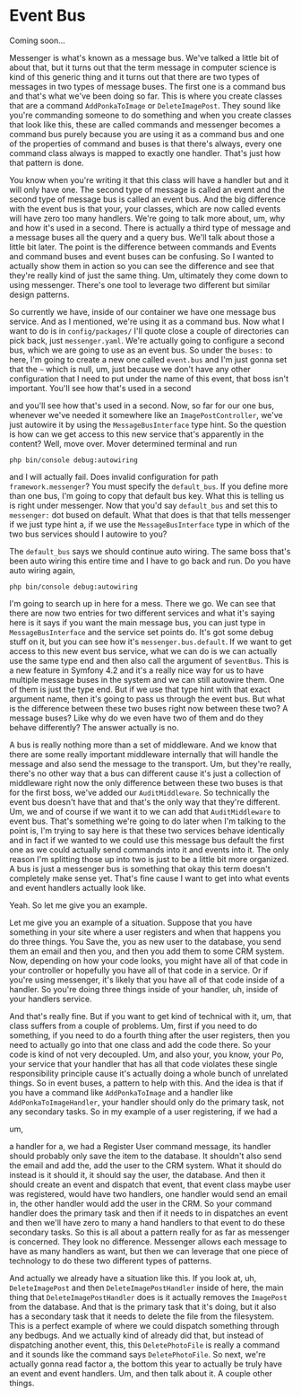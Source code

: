 # Event Bus

Coming soon...

Messenger is what's known as a message bus. We've talked a little bit of about
that, but it turns out that the term message in computer science is kind of this
generic thing and it turns out that there are two types of messages in two types of
message buses. The first one is a command bus and that's what we've been doing so
far. This is where you create classes that are a command `AddPonkaToImage` or 
`DeleteImagePost`. They sound like you're commanding someone to do something and when you
create classes that look like this, these are called commands and messenger becomes a
command bus purely because you are using it as a command bus and one of the
properties of command and buses is that there's always, every one command class
always is mapped to exactly one handler. That's just how that pattern is done.

You know when you're writing it that this class will have a handler but and it will
only have one. The second type of message is called an event and the second type of
message bus is called an event bus. And the big difference with the event bus is that
your, your classes, which are now called events will have zero too many handlers.
We're going to talk more about, um, why and how it's used in a second. There is
actually a third type of message and a message buses all the query and a query bus.
We'll talk about those a little bit later. The point is the difference between
commands and Events and command buses and event buses can be confusing. So I wanted to
actually show them in action so you can see the difference and see that they're
really kind of just the same thing. Um, ultimately they come down to using messenger.
There's one tool to leverage two different but similar design patterns.

So currently we have, inside of our container we have one message bus service. And as
I mentioned, we're using it as a command bus. Now what I want to do is in 
`config/packages/` I'll quote close a couple of directories can pick back, just 
`messenger.yaml`. We're actually going to configure a second bus, which we are going to use as
an event bus. So under the `buses:` to here, I'm going to create a new one called 
`event.bus` and I'm just gonna set that the `~` which is null, um, just because
we don't have any other configuration that I need to put under the name of this
event, that boss isn't important. You'll see how that's used in a second

and you'll see how that's used in a second. Now, so far for our one bus, whenever
we've needed it somewhere like an `ImagePostController`, we've just autowire it by
using the `MessageBusInterface` type hint. So the question is how can we get access
to this new service that's apparently in the content? Well, move over. Mover
determined terminal and run 

```terminal
php bin/console debug:autowiring
```

and I will actually fail.
Does invalid configuration for path `framework.messenger`? You must specify the
`default_bus`. If you define more than one bus, I'm going to copy that default bus
key. What this is telling us is right under messenger. Now that you'd say `default_bus`
and set this to `messenger:` dot bused on default. What that does is that that tells
messenger if we just type hint a, if we use the `MessageBusInterface` type in which
of the two bus services should I autowire to you?

The `default_bus` says we should continue auto wiring. The same boss that's been auto
wiring this entire time and I have to go back and run. Do you have auto wiring again,

```terminal-silent
php bin/console debug:autowiring
```

I'm going to search up in here for a mess. There we go. We can see that there are now
two entries for two different services and what it's saying here is it says if you
want the main message bus, you can just type in `MessageBusInterface` and the service
set points do. It's got some debug stuff on it, but you can see how it's 
`messenger.bus.default`. If we want to get access to this new event bus service, what we
can do is we can actually use the same type end and then also call the argument of
`$eventBus`. This is a new feature in Symfony 4.2 and it's a really nice way for us to
have multiple message buses in the system and we can still autowire them. One of
them is just the type end. But if we use that type hint with that exact argument
name, then it's going to pass us through the event bus. But what is the difference
between these two buses right now between these two? A message buses? Like why do we
even have two of them and do they behave differently? The answer actually is no.

A bus is really nothing more than a set of middleware. And we know that there are
some really important middleware internally that will handle the message and also
send the message to the transport. Um, but they're really, there's no other way that
a bus can different cause it's just a collection of middleware right now the only
difference between these two buses is that for the first boss, we've added our 
`AuditMiddleware`. So technically the event bus doesn't have that and that's the only way
that they're different. Um, we and of course if we want it to we can add that 
`AuditMiddleware`  to event bus. That's something we're going to do later when I'm talking
to the point is, I'm trying to say here is that these two services behave identically
and in fact if we wanted to we could use this message bus default the first one as we
could actually send commands into it and events into it. The only reason I'm
splitting those up into two is just to be a little bit more organized. A bus is just
a messenger bus is something that okay this term doesn't completely make sense yet.
That's fine cause I want to get into what events and event handlers actually look
like.

Yeah. So let me give you an example.

Let me give you an example of a situation. Suppose that you have something in your
site where a user registers and when that happens you do three things. You Save the,
you as new user to the database, you send them an email and then you, and then you
add them to some CRM system. Now, depending on how your code looks, you might have
all of that code in your controller or hopefully you have all of that code in a
service. Or if you're using messenger, it's likely that you have all of that code
inside of a handler. So you're doing three things inside of your handler, uh, inside
of your handlers service.

And that's really fine. But if you want to get kind of technical with it, um, that
class suffers from a couple of problems. Um, first if you need to do something, if
you need to do a fourth thing after the user registers, then you need to actually go
into that one class and add the code there. So your code is kind of not very
decoupled. Um, and also your, you know, your Po, your service that your handler that
has all that code violates these single responsibility principle cause it's actually
doing a whole bunch of unrelated things. So in event buses, a pattern to help with
this. And the idea is that if you have a command like `AddPonkaToImage` and a handler
like `AddPonkaToImageHandler`, your handler should only do the primary task, not any
secondary tasks. So in my example of a user registering, if we had a

um,

a handler for a, we had a Register User command message, its handler should probably
only save the item to the database. It shouldn't also send the email and add the, add
the user to the CRM system. What it should do instead is it should it, it should say
the user, the database. And then it should create an event and dispatch that event,
that event class maybe user was registered, would have two handlers, one handler
would send an email in, the other handler would add the user in the CRM. So your
command handler does the primary task and then if it needs to in dispatches an event
and then we'll have zero to many a hand handlers to that event to do these secondary
tasks. So this is all about a pattern really for as far as messenger is concerned.
They look no difference. Messenger allows each message to have as many handlers as
want, but then we can leverage that one piece of technology to do these two different
types of patterns.

And actually we already have a situation like this. If you look at, uh, 
`DeleteImagePost` and then `DeleteImagePostHandler` inside of here, the main thing that 
`DeleteImagePostHandler` does is it actually removes the `ImagePost` from the database. And
that is the primary task that it's doing, but it also has a secondary task that it
needs to delete the file from the filesystem. This is a perfect example of where we
could dispatch something through any bedbugs. And we actually kind of already did
that, but instead of dispatching another event, this, this `DeletePhotoFile` is
really a command and it sounds like the command says `DeletePhotoFile`. So next,
we're actually gonna read factor a, the bottom this year to actually be truly have an
event and event handlers. Um, and then talk about it. A couple other things.